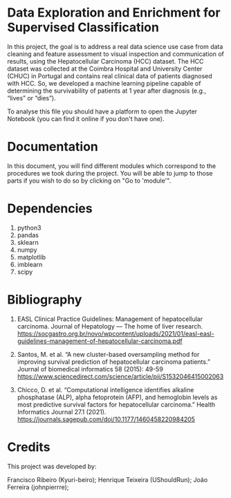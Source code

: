 # Data Exploration and Enrichment for Supervised Classification
In this project, the goal is to address a real data science use case from data cleaning and feature assessment to 
visual inspection and communication of results, using the Hepatocellular Carcinoma (HCC) dataset. The HCC 
dataset was collected at the Coimbra Hospital and University Center (CHUC) in Portugal and contains real 
clinical data of patients diagnosed with HCC. So, we developed a machine learning 
pipeline capable of determining the survivability of patients at 1 year after diagnosis (e.g., “lives” or “dies”).

To analyse this file you should have a platform to open the Jupyter Notebook (you can find it online if you don't have one).

# Documentation
In this document, you will find different modules which correspond to the procedures we took during the project.
You will be able to jump to those parts if you wish to do so by clicking on "Go to 'module'".

# Dependencies
1. python3
2. pandas
3. sklearn
4. numpy
5. matplotlib
6. imblearn
7. scipy

# Bibliography 
1. EASL Clinical Practice Guidelines: Management of hepatocellular carcinoma. Journal of 
Hepatology — The home of liver research. https://socgastro.org.br/novo/wpcontent/uploads/2021/01/easl-easl-guidelines-management-of-hepatocellular-carcinoma.pdf

3. Santos, M. et al. “A new cluster-based oversampling method for improving survival prediction of 
hepatocellular carcinoma patients.” Journal of biomedical informatics 58 (2015): 49-59 https://www.sciencedirect.com/science/article/pii/S1532046415002063
  
3. Chicco, D. et al. “Computational intelligence identifies alkaline phosphatase (ALP), alpha
fetoprotein (AFP), and hemoglobin levels as most predictive survival factors for hepatocellular 
carcinoma.” Health Informatics Journal 27.1 
(2021). https://journals.sagepub.com/doi/10.1177/1460458220984205

# Credits
This project was developed by:

Francisco Ribeiro (Kyuri-beiro);
Henrique Teixeira (UShouldRun);
João Ferreira (johnpierrre);